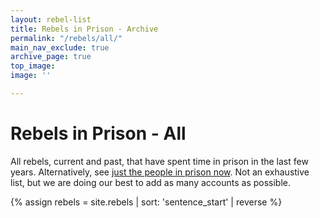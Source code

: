 ```yaml
---
layout: rebel-list
title: Rebels in Prison - Archive
permalink: "/rebels/all/"
main_nav_exclude: true
archive_page: true
top_image:
image: ''

---
```

# Rebels in Prison - All

All rebels, current and past, that have spent time in prison in the last few years. Alternatively, see [just the people in prison now](../). Not an exhaustive list, but we are doing our best to add as many accounts as possible.

{% assign rebels = site.rebels | sort: 'sentence_start' | reverse %}
